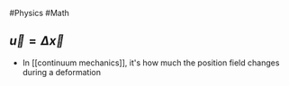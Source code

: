 #Physics #Math 
## $\displaystyle \vec{u}=\Delta \vec{x}$
* In [[continuum mechanics]], it's how much the position field changes during a deformation
